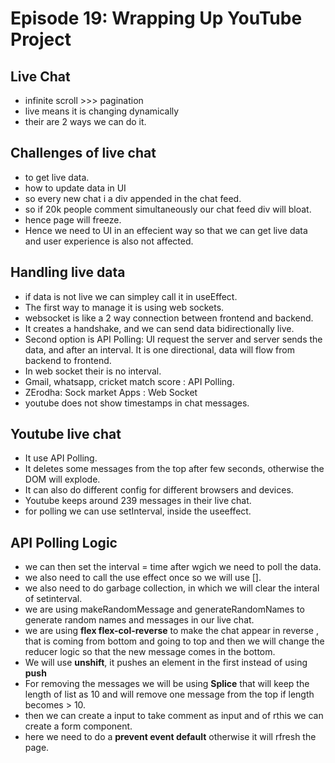 # Episode 19: Wrapping Up YouTube Project

## Live Chat

- infinite scroll >>> pagination
- live means it is changing dynamically
- their are 2 ways we can do it.

## Challenges of live chat

- to get live data.
- how to update data in UI 
- so every new chat i a div appended in the chat feed.
- so if 20k people comment simultaneously our chat feed div will bloat.
- hence page will freeze.
- Hence we need to UI in an effecient way so that we can get live data and user experience is also not affected.

## Handling live data

- if data is  not live we can simpley call it in useEffect.
- The first way to manage it is using web sockets.
- websocket is like a 2 way connection between frontend and backend.
- It creates a handshake, and we can send data bidirectionally live.
- Second option is API Polling: UI request the server and server sends the data, and after an interval. It is one directional, data will flow from backend to frontend.
- In web socket their is no interval.
- Gmail, whatsapp, cricket match score : API Polling.
- ZErodha: Sock market Apps : Web Socket
- youtube does not show timestamps in chat messages.

## Youtube live chat

- It use API Polling.
- It deletes some messages from the top after few seconds, otherwise the DOM will explode.
- It can also do different config for different browsers and devices.
- Youtube keeps around 239 messages in their live chat.
- for polling we can use setInterval, inside the useeffect.

## API Polling Logic

- we can then set the interval = time after wgich we need to poll the data.
- we also need to call the use effect once  so we will use [].
- we also need to do garbage collection, in which we will clear the interal of setinterval. 
- we are using makeRandomMessage and generateRandomNames to generate random names and messages in our live chat.
- we are using **flex flex-col-reverse** to make the chat appear in reverse , that is coming from bottom and going to top and then we will change the reducer logic so that the new message comes in the bottom.
- We will use **unshift**, it pushes an element in the first instead of using **push**
-  For removing the messages we will be using **Splice** that will keep the length of list as 10 and will remove one message from the top if length becomes > 10.
- then we can create a input to take comment as input and of rthis we can create a form component.
- here we need to do a **prevent event default** otherwise it will rfresh the page.

